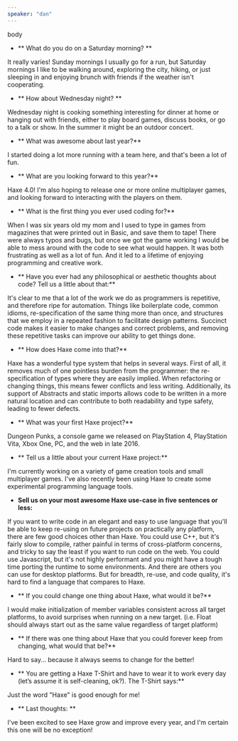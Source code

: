 ```yaml
---
speaker: "dan"
---
```


body

* ** What do you do on a Saturday morning? **

It really varies! Sunday mornings I usually go for a run, but Saturday mornings I like to be walking around, exploring the city, hiking, or just sleeping in and enjoying brunch with friends if the weather isn't cooperating.

* ** How about Wednesday night? **

Wednesday night is cooking something interesting for dinner at home or hanging out with friends, either to play board games, discuss books, or go to a talk or show. In the summer it might be an outdoor concert.

* ** What was awesome about last year?**

I started doing a lot more running with a team here, and that's been a lot of fun.

* ** What are you looking forward to this year?**

Haxe 4.0! I'm also hoping to release one or more online multiplayer games, and looking forward to interacting with the players on them.

* ** What is the first thing you ever used coding for?**

When I was six years old my mom and I used to type in games from magazines that were printed out in Basic, and save them to tape! There were always typos and bugs, but once we got the game working I would be able to mess around with the code to see what would happen. It was both frustrating as well as a lot of fun. And it led to a lifetime of enjoying programming and creative work.

* ** Have you ever had any philosophical or aesthetic thoughts about code? Tell us a little about that:**

It's clear to me that a lot of the work we do as programmers is repetitive, and therefore ripe for automation. Things like boilerplate code, common idioms, re-specification of the same thing more than once, and structures that we employ in a repeated fashion to facilitate design patterns. Succinct code makes it easier to make changes and correct problems, and removing these repetitive tasks can improve our ability to get things done.

* ** How does Haxe come into that?**

Haxe has a wonderful type system that helps in several ways. First of all, it removes much of one pointless burden from the programmer: the re-specification of types where they are easily implied. When refactoring or changing things, this means fewer conflicts and less writing. Additionally, its support of Abstracts and static imports allows code to be written in a more natural location and can contribute to both readability and type safety, leading to fewer defects.

* ** What was your first Haxe project?**

Dungeon Punks, a console game we released on PlayStation 4, PlayStation Vita, Xbox One, PC, and the web in late 2016.

* ** Tell us a little about your current Haxe project:**

I'm currently working on a variety of game creation tools and small multiplayer games. I've also recently been using Haxe to create some experimental programming language tools.

* **Sell us on your most awesome Haxe use-case in five sentences or less:**

If you want to write code in an elegant and easy to use language that you'll be able to keep re-using on future projects on practically any platform, there are few good choices other than Haxe. You could use C++, but it's fairly slow to compile, rather painful in terms of cross-platform concerns, and tricky to say the least if you want to run code on the web. You could use Javascript, but it's not highly performant and you might have a tough time porting the runtime to some environments. And there are others you can use for desktop platforms. But for breadth, re-use, and code quality, it's hard to find a language that compares to Haxe.

* ** If you could change one thing about Haxe, what would it be?**

I would make initialization of member variables consistent across all target platforms, to avoid surprises when running on a new target. (i.e. Float should always start out as the same value regardless of target platform)

* ** If there was one thing about Haxe that you could forever keep from changing, what would that be?**

Hard to say... because it always seems to change for the better!

* ** You are getting a Haxe T-Shirt and have to wear it to work every day (let’s assume it is self-cleaning, ok?). The T-Shirt says:**

Just the word "Haxe" is good enough for me!

* ** Last thoughts: **

I've been excited to see Haxe grow and improve every year, and I'm certain this one will be no exception!